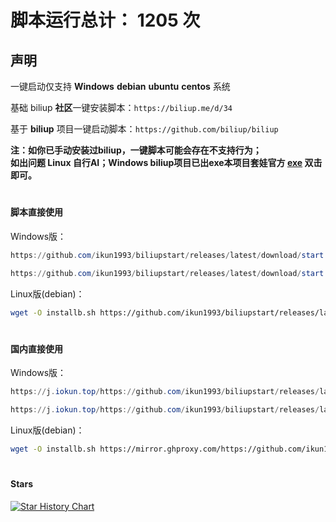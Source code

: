 # 脚本运行总计： 1205 次


## 声明

一键启动仅支持 **Windows** **debian** **ubuntu** **centos** 系统

基础 biliup **社区**一键安装脚本：`https://biliup.me/d/34`

基于 **biliup** 项目一键启动脚本：`https://github.com/biliup/biliup`

**注：如你已手动安装过biliup，一键脚本可能会存在不支持行为；    
如出问题 Linux 自行AI；Windows biliup项目已出exe本项目套娃官方 [exe](https://mirror.ghproxy.com/https://raw.githubusercontent.com/ikun1993/biliupstart/main/biliup/biliup.exe) 双击即可。**

#
#### 脚本直接使用

Windows版：

```powershell
https://github.com/ikun1993/biliupstart/releases/latest/download/start.cmd
```
```powershell
https://github.com/ikun1993/biliupstart/releases/latest/download/start.bat
```

Linux版(debian)：

```bash
wget -O installb.sh https://github.com/ikun1993/biliupstart/releases/latest/download/start.sh && chmod +x installb.sh && bash installb.sh
```

#
#### 国内直接使用

Windows版：

```powershell
https://j.iokun.top/https://github.com/ikun1993/biliupstart/releases/latest/download/start.cmd
```
```powershell
https://j.iokun.top/https://github.com/ikun1993/biliupstart/releases/latest/download/start.bat
```

Linux版(debian)：

```bash
wget -O installb.sh https://mirror.ghproxy.com/https://github.com/ikun1993/biliupstart/releases/latest/download/start.sh && chmod +x installb.sh && bash installb.sh
```

#
#### Stars

[![Star History Chart](https://api.star-history.com/svg?repos=ikun1993/biliupstart&type=Date)](https://star-history.com/#ikun1993/biliupstart&Date)

